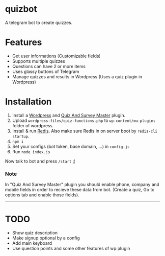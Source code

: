 # quizbot
A telegram bot to create quizzes.

# Features
- Get user informations (Customizable fields)
- Supports multiple quizzes
- Questions can have 2 or more items
- Uses glassy buttons of Telegram
- Manage quizzes and results in Wordpress (Uses a quiz plugin in Wordpress)

# Installation
1. Install a [Wordpress](https://wordpress.org) and [Quiz And Survey Master](https://wordpress.org/plugins/quiz-master-next/) plugin.
2. Upload `wordpress-files/quiz-functions.php` to `wp-content/mu-plugins` folder of wordpress. 
3. Install & run [Redis](https://redis.io/topics/quickstart). Also make sure Redis in on server boot by `redis-cli startup`.
4. `npm i`
5. Set your configs (bot token, base domain, ...) in `config.js`
6. Run `node index.js`

Now talk to bot and press `/start` ;)

### Note
In "Quiz And Survey Master" plugin you should enable phone, company and mobile fields in order to recieve these data from bot. (Create a quiz, Go to options tab and enable those fields).

---

# TODO
- Show quiz description
- Make signup optional by a config
- Add main keyboard
- Use question points and some other features of wp plugin